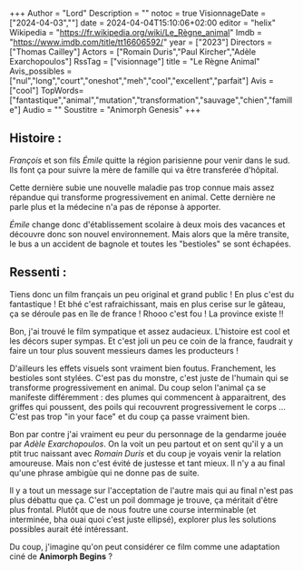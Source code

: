 +++
Author = "Lord"
Description = ""
notoc = true
VisionnageDate = ["2024-04-03",""]
date = 2024-04-04T15:10:06+02:00
editor = "helix"
Wikipedia = "https://fr.wikipedia.org/wiki/Le_Règne_animal"
Imdb = "https://www.imdb.com/title/tt16606592/"
year = ["2023"]
Directors = ["Thomas Cailley"]
Actors = ["Romain Duris","Paul Kircher","Adèle Exarchopoulos"]
RssTag = ["visionnage"]
title = "Le Règne Animal"
Avis_possibles = ["nul","long","court","oneshot","meh","cool","excellent","parfait"]
Avis = ["cool"] 
TopWords=["fantastique","animal","mutation","transformation","sauvage","chien","famille"]
Audio = ""
Soustitre = "Animorph Genesis"
+++
## Histoire : 
*François* et son fils *Émile* quitte la région parisienne pour venir dans le sud.
Ils font ça pour suivre la mère de famille qui va être transferée d'hôpital.

Cette dernière subie une nouvelle maladie pas trop connue mais assez répandue qui transforme progressivement en animal.
Cette dernière ne parle plus et la médecine n'a pas de réponse à apporter.

*Émile* change donc d'établissement scolaire à deux mois des vacances et découvre donc son nouvel environnement.
Mais alors que la mêre transite, le bus a un accident de bagnole et toutes les "bestioles" se sont échapées.

## Ressenti :
Tiens donc un film français un peu original et grand public !
En plus c'est du fantastique !
Et bhé c'est rafraichissant, mais en plus cerise sur le gâteau, ça se déroule pas en île de france !
Rhooo c'est fou !
La province existe !!

Bon, j'ai trouvé le film sympatique et assez audacieux.
L'histoire est cool et les décors super sympas.
Et c'est joli un peu ce coin de la france, faudrait y faire un tour plus souvent messieurs dames les producteurs !

D'ailleurs les effets visuels sont vraiment bien foutus.
Franchement, les bestioles sont stylées.
C'est pas du monstre, c'est juste de l'humain qui se transforme progressivement en animal.
Du coup selon l'animal ça se manifeste différemment : des plumes qui commencent à apparaitrent, des griffes qui poussent, des poils qui recouvrent progressivement le corps … 
C'est pas trop "in your face" et du coup ça passe vraiment bien.

Bon par contre j'ai vraiment eu peur du personnage de la gendarme jouée par *Adèle Exarchopoulos*.
On la voit un peu partout et on sent qu'il y a un ptit truc naissant avec *Romain Duris* et du coup je voyais venir la relation amoureuse.
Mais non c'est évité de justesse et tant mieux.
Il n'y a au final qu'une phrase ambigùe qui ne donne pas de suite.

Il y a tout un message sur l'acceptation de l'autre mais qui au final n'est pas plus débattu que ça.
C'est un poil dommage je trouve, ça méritait d'être plus frontal.
Plutôt que de nous foutre une course interminable (et interminée, bha ouai quoi c'est juste ellipsé), explorer plus les solutions possibles aurait été intéressant.

Du coup, j'imagine qu'on peut considérer ce film comme une adaptation ciné de **Animorph Begins** ?
